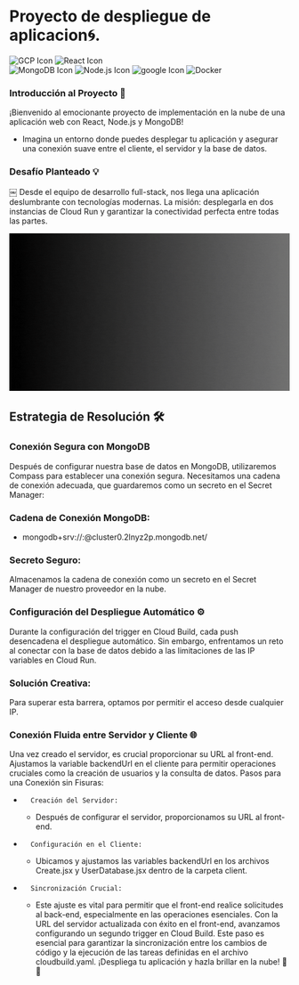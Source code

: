 # Proyecto de despliegue de aplicacion🌀.
![GCP Icon](https://img.icons8.com/color/96/000000/google-cloud.png) 
![React Icon](<img src="https://user-images.githubusercontent.com/74038190/212257467-871d32b7-e401-42e8-a166-fcfd7baa4c6b.gif" width="100">)  
![MongoDB Icon](<img src="https://github.com/Anmol-Baranwal/Cool-GIFs-For-GitHub/assets/74038190/398b19b1-9aae-4c1f-8bc0-d172a2c08d68" width="100">) 
![Node.js Icon](<img src="https://user-images.githubusercontent.com/74038190/212257460-738ff738-247f-4445-a718-cdd0ca76e2db.gif" width="100">) 
![google Icon](https://www.vectorlogo.zone/logos/google_cloud_run/google_cloud_run-icon.svg) 
![Docker](https://www.vectorlogo.zone/logos/docker/docker-icon.svg)

### Introducción al Proyecto 🚀
¡Bienvenido al emocionante proyecto de implementación en la nube de una aplicación web con React, Node.js y MongoDB! 

* Imagina un entorno donde puedes desplegar tu aplicación y asegurar una conexión suave entre el cliente, el servidor y la base de datos.

### Desafío Planteado 💡
￼
Desde el equipo de desarrollo full-stack, nos llega una aplicación deslumbrante con tecnologías modernas. La misión: desplegarla en dos instancias de Cloud Run y garantizar la conectividad perfecta entre todas las partes.

![Node](img/12.gif)

## Estrategia de Resolución 🛠️

### Conexión Segura con MongoDB
Después de configurar nuestra base de datos en MongoDB, utilizaremos Compass para establecer una conexión segura. Necesitamos una cadena de conexión adecuada, que guardaremos como un secreto en el Secret Manager:

### Cadena de Conexión MongoDB:

* mongodb+srv://<username>:<password>@cluster0.2lnyz2p.mongodb.net/

### Secreto Seguro:

Almacenamos la cadena de conexión como un secreto en el Secret Manager de nuestro proveedor en la nube.

### Configuración del Despliegue Automático ⚙️

Durante la configuración del trigger en Cloud Build, cada push desencadena el despliegue automático. Sin embargo, enfrentamos un reto al conectar con la base de datos debido a las limitaciones de las IP variables en Cloud Run.

### Solución Creativa:
Para superar esta barrera, optamos por permitir el acceso desde cualquier IP.

### Conexión Fluida entre Servidor y Cliente 🌐
Una vez creado el servidor, es crucial proporcionar su URL al front-end. Ajustamos la variable backendUrl en el cliente para permitir operaciones cruciales como la creación de usuarios y la consulta de datos.
Pasos para una Conexión sin Fisuras:
* 		Creación del Servidor:
    * Después de configurar el servidor, proporcionamos su URL al front-end.
* 		Configuración en el Cliente:
    * Ubicamos y ajustamos las variables backendUrl en los archivos Create.jsx y UserDatabase.jsx dentro de la carpeta client.
* 		Sincronización Crucial:
    * Este ajuste es vital para permitir que el front-end realice solicitudes al back-end, especialmente en las operaciones esenciales.
Con la URL del servidor actualizada con éxito en el front-end, avanzamos configurando un segundo trigger en Cloud Build. Este paso es esencial para garantizar la sincronización entre los cambios de código y la ejecución de las tareas definidas en el archivo cloudbuild.yaml. ¡Despliega tu aplicación y hazla brillar en la nube! 🚀🌐
